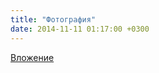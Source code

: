 ```yaml
---
title: "Фотография"
date: 2014-11-11 01:17:00 +0300
---
```



[Вложение](/assets/vk_photos/3/tl_H2lsMLhs.jpg)
